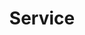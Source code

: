 ---
title: "Service"
description: "Services and products we are good at!"
draft: false
bg_image: "images/featue-bg.jpg"
---